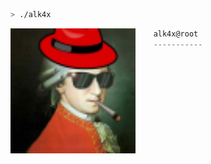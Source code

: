 ```zsh
> ./alk4x
```

<img align="left" src="https://raw.githubusercontent.com/Alk4Sec/Alk4Sec/main/assets/0b6f817f9f4be8b5b4134df8d2e38168.png" alt="alk4.png" width="200"/>

```csharp
    alk4x@root
    -----------
  
```
